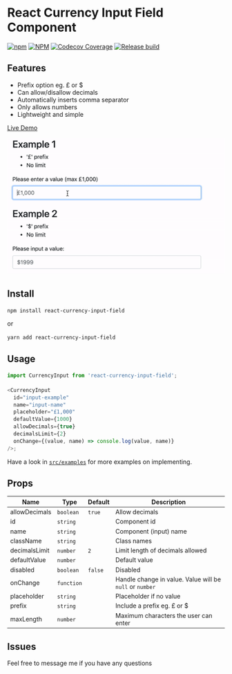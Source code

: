 # React Currency Input Field Component

[![npm](https://img.shields.io/npm/v/react-currency-input-field)](https://www.npmjs.com/package/react-currency-input-field) [![NPM](https://img.shields.io/npm/l/react-currency-input-field)](https://www.npmjs.com/package/react-currency-input-field) [![Codecov Coverage](https://img.shields.io/codecov/c/github/cchanxzy/react-currency-input-field)](https://codecov.io/gh/cchanxzy/react-currency-input-field/) [![Release build](https://github.com/cchanxzy/react-currency-input-field/workflows/Release/badge.svg)](https://github.com/cchanxzy/react-currency-input-field/actions?query=workflow%3ARelease)

## Features

- Prefix option eg. £ or \$
- Can allow/disallow decimals
- Automatically inserts comma separator
- Only allows numbers
- Lightweight and simple

[Live Demo](https://cchanxzy.github.io/react-currency-input-field)

![React Currency Input Demo](demo/demo.gif)

## Install

`npm install react-currency-input-field`

or

`yarn add react-currency-input-field`

## Usage

```js
import CurrencyInput from 'react-currency-input-field';

<CurrencyInput
  id="input-example"
  name="input-name"
  placeholder="£1,000"
  defaultValue={1000}
  allowDecimals={true}
  decimalsLimit={2}
  onChange={(value, name) => console.log(value, name)}
/>;
```

Have a look in [`src/examples`](https://github.com/cchanxzy/react-currency-input-field/tree/master/src/examples) for more examples on implementing.

## Props

| Name          | Type       | Default | Description                                              |
| ------------- | ---------- | ------- | -------------------------------------------------------- |
| allowDecimals | `boolean`  | `true`  | Allow decimals                                           |
| id            | `string`   |         | Component id                                             |
| name          | `string`   |         | Component (input) name                                   |
| className     | `string`   |         | Class names                                              |
| decimalsLimit | `number`   | `2`     | Limit length of decimals allowed                         |
| defaultValue  | `number`   |         | Default value                                            |
| disabled      | `boolean`  | `false` | Disabled                                                 |
| onChange      | `function` |         | Handle change in value. Value will be `null` or `number` |
| placeholder   | `string`   |         | Placeholder if no value                                  |
| prefix        | `string`   |         | Include a prefix eg. £ or \$                             |
| maxLength     | `number`   |         | Maximum characters the user can enter                    |

## Issues

Feel free to message me if you have any questions
